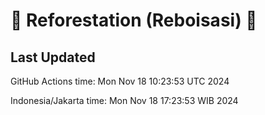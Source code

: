 
# 🌳 Reforestation (Reboisasi) 🌲

## Last Updated

GitHub Actions time: Mon Nov 18 10:23:53 UTC 2024

Indonesia/Jakarta time: Mon Nov 18 17:23:53 WIB 2024
